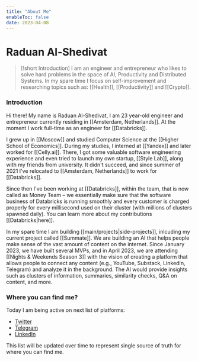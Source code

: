 ```yaml
---
title: "About Me"
enableToc: false
date: 2023-04-08
---
```

# Raduan Al-Shedivat
> [!short Introduction]
> I am an engineer and entrepreneur who likes to solve hard problems in the space of AI, Productivity and Distributed Systems. 
> In my spare time I focus on self-improvement and researching topics such as: [[Health]], [[Productivity]] and [[Crypto]].
### Introduction
Hi there! My name is Raduan Al-Shedivat, I am 23 year-old engineer and entrepreneur currently residing in [[Amsterdam, Netherlands]]. At the moment I work full-time as an engineer for [[Databricks]].

I grew up in [[Moscow]] and studied Computer Science at the [[Higher School of Economics]].
During my studies, I interned at [[Yandex]] and later worked for [[Celly.ai]]. There, I got some valuable software engineering experience and even tried to launch my own startup, [[Style Lab]], along with my friends from university. It didn't succeed, and since summer of 2021 I've relocated to [[Amsterdam, Netherlands]] to work for [[Databricks]].

Since then I've been working at [[Databricks]], within the team, that is now called as Money Team – we essentially make sure that the software business of Databricks is running smoothly and every customer is charged properly for every millisecond used on their cluster (with millions of clusters spawned daily). You can learn more about my contributions [[Databricks|here]].

In my spare time I am building [[main/projects|side-projects]], inlcuding my current project called [[Summate]]. We are building an AI that helps people make sense of the vast amount of content on the internet. Since January 2023, we have built several MVPs, and in April 2023, we are attending [[Nights & Weekends Season 3]] with the vision of creating a platform that allows people to connect any content (e.g., YouTube, Substack, LinkedIn, Telegram) and analyze it in the background. The AI would provide insights such as clusters of information, summaries, similarity checks, Q&A on content, and more.

### Where you can find me?
Today I am being active on next list of platforms:
- [Twitter](https://twitter.com/0xRaduan)
- [Telegram](https://t.me/notes_by_raduan)
- [LinkedIn](https://linkedin.com/in/0xRaduan)

This list will be updated over time to represent single source of truth for where you can find me.